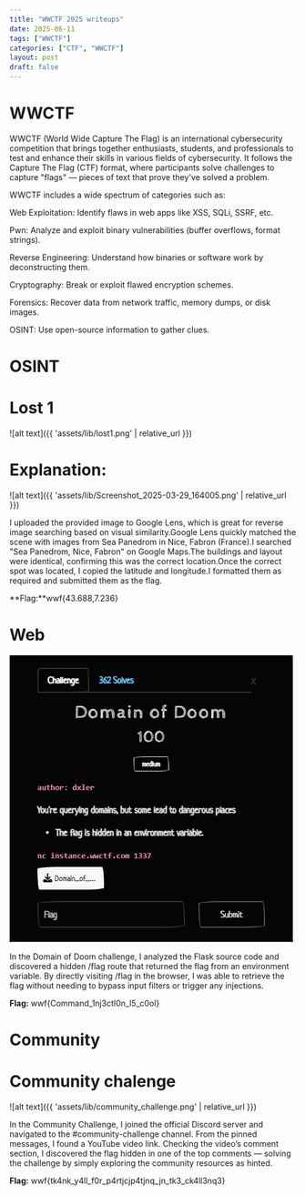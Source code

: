 ```yaml
---
title: "WWCTF 2025 writeups"
date: 2025-06-11
tags: ["WWCTF"]
categories: ["CTF", "WWCTF"]
layout: post
draft: false
---
```


# WWCTF

WWCTF (World Wide Capture The Flag) is an international cybersecurity competition that brings together enthusiasts, students, and professionals to test and enhance their skills in various fields of cybersecurity. It follows the Capture The Flag (CTF) format, where participants solve challenges to capture "flags" — pieces of text that prove they've solved a problem.

WWCTF includes a wide spectrum of categories such as:

Web Exploitation: Identify flaws in web apps like XSS, SQLi, SSRF, etc.

Pwn: Analyze and exploit binary vulnerabilities (buffer overflows, format strings).

Reverse Engineering: Understand how binaries or software work by deconstructing them.

Cryptography: Break or exploit flawed encryption schemes.

Forensics: Recover data from network traffic, memory dumps, or disk images.

OSINT: Use open-source information to gather clues.

# OSINT 

# Lost 1

![alt text]({{ 'assets/lib/lost1.png' | relative_url }})


# Explanation:

![alt text]({{ 'assets/lib/Screenshot_2025-03-29_164005.png' | relative_url }})



I uploaded the provided image to Google Lens, which is great for reverse image searching based on visual similarity.Google Lens quickly matched the scene with images from Sea Panedrom in Nice, Fabron (France).I searched "Sea Panedrom, Nice, Fabron" on Google Maps.The buildings and layout were identical, confirming this was the correct location.Once the correct spot was located, I copied the latitude and longitude.I formatted them as required and submitted them as the flag.

**Flag:**wwf{43.688,7.236}

# Web

![web](assets/lib/domain_of_doom_web.png)


In the Domain of Doom challenge, I analyzed the Flask source code and discovered a hidden /flag route that returned the flag from an environment variable. By directly visiting /flag in the browser, I was able to retrieve the flag without needing to bypass input filters or trigger any injections.

**Flag:** wwf{Command_1nj3ctI0n_l5_c0ol}

# Community

# Community chalenge

![alt text]({{ 'assets/lib/community_challenge.png' | relative_url }})


In the Community Challenge, I joined the official Discord server and navigated to the #community-challenge channel. From the pinned messages, I found a YouTube video link. Checking the video’s comment section, I discovered the flag hidden in one of the top comments — solving the challenge by simply exploring the community resources as hinted.

**Flag:** wwf{tk4nk_y4ll_f0r_p4rtjcjp4tjnq_jn_tk3_ck4ll3nq3}
